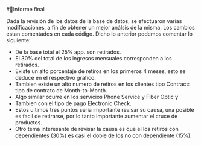 #📄Informe final

Dada la revisión de los datos de la base de datos, se efectuaron varias modificaciones, a fin de obtener un mejor análsis de la misma. Los cambios estan comentados en cada código.
Dicho lo anterior podemos comentar lo siguiente:
* De la base total el 25% app. son retirados.
* El  30% del total de los ingresos mensuales corresponden a  los retirados.
* Existe un alto porcentaje de retiros en los primeros 4 meses, esto se deduce en el respectivo grafico.
* Tambien existe un alto numero de retiros en los clientes tipo Contract: tipo de contrato de Month-to-Month.
* Algo similar ocurre en los servicios Phone Service y Fiber Optic y 
* Tambien con el tipo de pago Electronic Check.
* Estos ultimos tres puntos seria importante revisar su causa, una posible es facil de retirarse, por lo tanto importante aumentar el cruce de productos.
* Otro tema interesante de revisar la causa es que el los retiros con dependientes (30%)  es casi el doble de los no con dependiente (15%).
